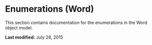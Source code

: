
# Enumerations (Word)
This section contains documentation for the enumerations in the Word object model.

 **Last modified:** July 28, 2015


